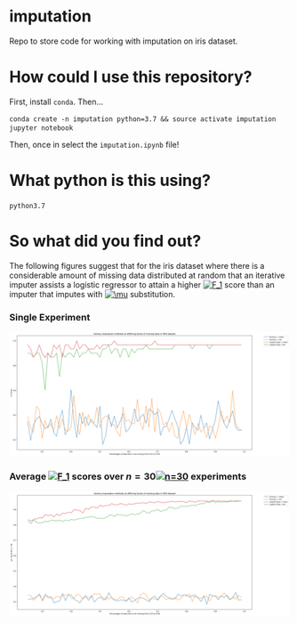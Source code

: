 # imputation
Repo to store code for working with imputation on iris dataset.

# How could I use this repository?
First, install `conda`. Then...

```
conda create -n imputation python=3.7 && source activate imputation
jupyter notebook
```

Then, once in select the `imputation.ipynb` file!

# What python is this using?
`python3.7`
# So what did you find out?
The following figures suggest that for the iris dataset where there is a considerable amount of missing data distributed at random that an iterative imputer assists a logistic regressor to attain a higher <a href="https://www.codecogs.com/eqnedit.php?latex=F_1" target="_blank"><img src="https://latex.codecogs.com/gif.latex?F_1" title="F_1" /></a> score than an imputer that imputes with <a href="https://www.codecogs.com/eqnedit.php?latex=\mu" target="_blank"><img src="https://latex.codecogs.com/gif.latex?\mu" title="\mu" /></a> substitution.
### Single Experiment
![Single Experiment's results](graphs/exp1.png)

### Average <a href="https://www.codecogs.com/eqnedit.php?latex=F_1" target="_blank"><img src="https://latex.codecogs.com/gif.latex?F_1" title="F_1" /></a> scores over $`n=30`$<a href="https://www.codecogs.com/eqnedit.php?latex=n=30" target="_blank"><img src="https://latex.codecogs.com/gif.latex?n=30" title="n=30" /></a> experiments
![Average over 30 Experiments' results](graphs/expavg30.png)
